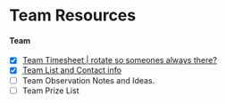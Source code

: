 # Team Resources



#### Team
- [x] [Team Timesheet | rotate so someones always there?](https://github.com/sleepdefic1t/ark-hackathons/blob/master/team/TIME_SHEET.md)
- [x] [Team List and Contact info](https://github.com/sleepdefic1t/ark-hackathons/blob/master/team/TEAM_LIST.md)
- [ ] Team Observation Notes and Ideas.
- [ ] Team Prize List
